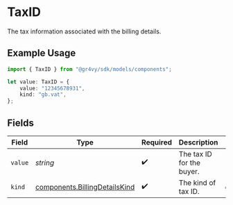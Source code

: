 # TaxID

The tax information associated with the billing details.

## Example Usage

```typescript
import { TaxID } from "@gr4vy/sdk/models/components";

let value: TaxID = {
    value: "12345678931",
    kind: "gb.vat",
};
```

## Fields

| Field                                                                          | Type                                                                           | Required                                                                       | Description                                                                    | Example                                                                        |
| ------------------------------------------------------------------------------ | ------------------------------------------------------------------------------ | ------------------------------------------------------------------------------ | ------------------------------------------------------------------------------ | ------------------------------------------------------------------------------ |
| `value`                                                                        | *string*                                                                       | :heavy_check_mark:                                                             | The tax ID for the buyer.                                                      | 12345678931                                                                    |
| `kind`                                                                         | [components.BillingDetailsKind](../../models/components/billingdetailskind.md) | :heavy_check_mark:                                                             | The kind of tax ID.                                                            | gb.vat                                                                         |